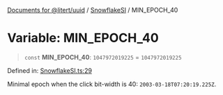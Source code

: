 [Documents for @litert/uuid](../../index.md) / [SnowflakeSI](../index.md) / MIN\_EPOCH\_40

# Variable: MIN\_EPOCH\_40

> `const` **MIN\_EPOCH\_40**: `1047972019225` = `1047972019225`

Defined in: [SnowflakeSI.ts:29](https://github.com/litert/uuid.js/blob/master/src/lib/SnowflakeSI.ts#L29)

Minimal epoch when the click bit-width is 40: `2003-03-18T07:20:19.225Z`.
